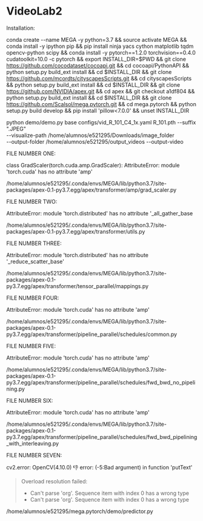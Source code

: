 # VideoLab2

Installation:

conda create --name MEGA -y python=3.7 && source activate MEGA && conda install -y ipython pip && pip install ninja yacs cython matplotlib tqdm opencv-python scipy && conda install -y pytorch==1.2.0 torchvision==0.4.0 cudatoolkit=10.0 -c pytorch && export INSTALL_DIR=$PWD && git clone https://github.com/cocodataset/cocoapi.git && cd cocoapi/PythonAPI && python setup.py build_ext install && cd $INSTALL_DIR && git clone https://github.com/mcordts/cityscapesScripts.git && cd cityscapesScripts && python setup.py build_ext install && cd $INSTALL_DIR && git clone https://github.com/NVIDIA/apex.git && cd apex && git checkout a1df804 && python setup.py build_ext install && cd $INSTALL_DIR && git clone https://github.com/Scalsol/mega.pytorch.git && cd mega.pytorch && python setup.py build develop && pip install 'pillow<7.0.0' && unset INSTALL_DIR


python demo/demo.py base configs/vid_R_101_C4_1x.yaml R_101.pth --suffix ".JPEG" \
    --visualize-path /home/alumnos/e521295/Downloads/image_folder \
    --output-folder /home/alumnos/e521295/output_videos --output-video



FILE NUMBER ONE:

 class GradScaler(torch.cuda.amp.GradScaler):
AttributeError: module 'torch.cuda' has no attribute 'amp'

/home/alumnos/e521295/.conda/envs/MEGA/lib/python3.7/site-packages/apex-0.1-py3.7.egg/apex/transformer/amp/grad_scaler.py



FILE NUMBER TWO:

AttributeError: module 'torch.distributed' has no attribute '_all_gather_base

/home/alumnos/e521295/.conda/envs/MEGA/lib/python3.7/site-packages/apex-0.1-py3.7.egg/apex/transformer/utils.py



FILE NUMBER THREE:

AttributeError: module 'torch.distributed' has no attribute '_reduce_scatter_base'

/home/alumnos/e521295/.conda/envs/MEGA/lib/python3.7/site-packages/apex-0.1-py3.7.egg/apex/transformer/tensor_parallel/mappings.py



FILE NUMBER FOUR:

AttributeError: module 'torch.cuda' has no attribute 'amp'

/home/alumnos/e521295/.conda/envs/MEGA/lib/python3.7/site-packages/apex-0.1-py3.7.egg/apex/transformer/pipeline_parallel/schedules/common.py


FILE NUMBER FIVE:

AttributeError: module 'torch.cuda' has no attribute 'amp'

/home/alumnos/e521295/.conda/envs/MEGA/lib/python3.7/site-packages/apex-0.1-py3.7.egg/apex/transformer/pipeline_parallel/schedules/fwd_bwd_no_pipelining.py



FILE NUMBER SIX:

AttributeError: module 'torch.cuda' has no attribute 'amp'

/home/alumnos/e521295/.conda/envs/MEGA/lib/python3.7/site-packages/apex-0.1-py3.7.egg/apex/transformer/pipeline_parallel/schedules/fwd_bwd_pipelining_with_interleaving.py



FILE NUMBER SEVEN:

cv2.error: OpenCV(4.10.0) :-1: error: (-5:Bad argument) in function 'putText'
> Overload resolution failed:
>  - Can't parse 'org'. Sequence item with index 0 has a wrong type
>  - Can't parse 'org'. Sequence item with index 0 has a wrong type

/home/alumnos/e521295/mega.pytorch/demo/predictor.py























